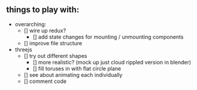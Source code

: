 ## things to play with:
- overarching:
  - [] wire up redux?
    - [] add state changes for mounting / unmounting components
  - [] improve file structure
- threejs
  - [] try out different shapes
    - [] more realistic? (mock up just cloud rippled version in blender)
    - [] fill toruses in with flat circle plane
  - [] see about animating each individually 
  - [] comment code